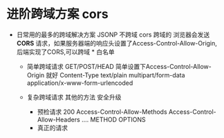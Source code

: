 # 进阶跨域方案 cors 

- 日常用的最多的跨域解决方案
    JSONP 不跨域 
    cors 跨域的 
    浏览器会发送**CORS** 请求，如果服务器端的响应头设置了Access-Control-Allow-Origin,
    后端实现了CORS,可以跨域 
    * 
    白名单 

    - 简单跨域请求
        GET/POST/HEAD 简单设置下Access-Control-Allow-Origin 就好
        Content-Type text/plain multipart/form-data  
        application/x-www-form-urlencoded

    - 复杂跨域请求
        其他的方法 安全升级
        - 预检请求
            200 
            Access-Control-Allow-Methods
            Access-Control-Allow-Headers 
            .... 
            METHOD OPTIONS 
        - 真正的请求